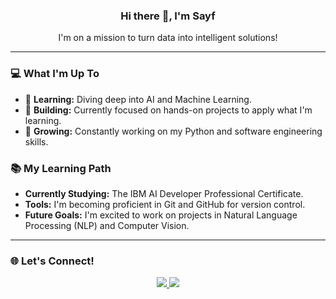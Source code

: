 ### <div align="center">Hi there 👋, I'm Sayf </div>

<div align="center">
  I'm on a mission to turn data into intelligent solutions!
</div>

---

### 💻 What I'm Up To

- 🧠 **Learning:** Diving deep into AI and Machine Learning.
- 🚀 **Building:** Currently focused on hands-on projects to apply what I'm learning.
- 🌱 **Growing:** Constantly working on my Python and software engineering skills.

### 📚 My Learning Path

- **Currently Studying:** The IBM AI Developer Professional Certificate.
- **Tools:** I'm becoming proficient in Git and GitHub for version control.
- **Future Goals:** I'm excited to work on projects in Natural Language Processing (NLP) and Computer Vision.

---

### 🌐 Let's Connect!

<div align="center">
  <a href="https://www.linkedin.com/in/sayfeddin">
    <img src="https://img.shields.io/badge/LinkedIn-0077B5?style=for-the-badge&logo=linkedin&logoColor=white" />
  </a>
  <a href="mailto:sayfeddinlouli3@gmail.com">
    <img src="https://img.shields.io/badge/Gmail-D14836?style=for-the-badge&logo=gmail&logoColor=white" />
  </a>
</div>
